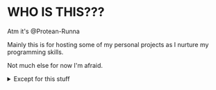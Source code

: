 <h1>WHO IS THIS???</h1>

 Atm it's @Protean-Runna

Mainly this is for hosting some of my personal projects as I nurture my programming skills.

Not much else for now I'm afraid. 
<details>
 <summary>Except for this stuff</summary>
  <H2>Some tools, frameworks and languages I am familiar with( and still learning ):</H2>
   <h4>Tools:</h4>
   <p align="left">
   <img src="https://cdn.jsdelivr.net/gh/devicons/devicon@latest/icons/visualstudio/visualstudio-original.svg" alt="visual studio" width="45" height="45" />
   <img src="https://cdn.jsdelivr.net/gh/devicons/devicon@latest/icons/vscode/vscode-original.svg" alt="vscode" width="45" height="45" />
   <img src="https://cdn.jsdelivr.net/gh/devicons/devicon@latest/icons/git/git-original.svg" alt="git" width="45" height="45" />
            
   </p>
  
  <h4>Languages:</h4>
   <p align="left">
   
   <img src="https://cdn.jsdelivr.net/gh/devicons/devicon@latest/icons/python/python-original.svg" alt="python" width="45" height="45"/>
   <img src="https://cdn.jsdelivr.net/gh/devicons/devicon@latest/icons/csharp/csharp-original.svg" alt="C#" width="45" height="45" />  
   <img src="https://cdn.jsdelivr.net/gh/devicons/devicon@latest/icons/javascript/javascript-original.svg" alt="javascript" width="45" height="45"/>
   <img src="https://cdn.jsdelivr.net/gh/devicons/devicon@latest/icons/html5/html5-original.svg" alt="html" width="45" height="45"/>
   <img src="https://cdn.jsdelivr.net/gh/devicons/devicon@latest/icons/css3/css3-original.svg" alt="css" width="45" height="45" />
   </p>
  <h4>Frameworks:</h4>
   <p align="left">
   
   <img src="https://cdn.jsdelivr.net/gh/devicons/devicon@latest/icons/react/react-original-wordmark.svg" alt="react" width="45" height="45" />
   <img src="https://cdn.jsdelivr.net/gh/devicons/devicon@latest/icons/reactnative/reactnative-original-wordmark.svg" width="45" height="45" />
   </p>
</details>


<!---
Protean-Runna/Protean-Runna is a ✨ special ✨ repository because its `README.md` (this file) appears on your GitHub profile.
You can click the Preview link to take a look at your changes.
--->
